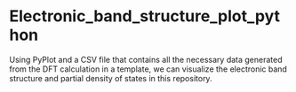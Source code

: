 # Electronic_band_structure_plot_python
Using PyPlot and a CSV file that contains all the necessary data generated from the DFT calculation in a template, we can visualize the electronic band structure and partial density of states in this repository.
